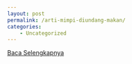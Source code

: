 ```yaml
---
layout: post
permalink: /arti-mimpi-diundang-makan/
categories:
    - Uncategorized
---
```


[Baca Selengkapnya](/01)
